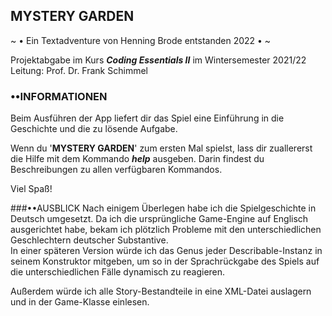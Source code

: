 ## MYSTERY GARDEN
~ • Ein Textadventure von Henning Brode entstanden 2022 • ~

Projektabgabe im Kurs **_Coding Essentials II_** im Wintersemester 2021/22<br>
Leitung: Prof. Dr. Frank Schimmel

###
### ••INFORMATIONEN
Beim Ausführen der App liefert dir das Spiel eine Einführung in die Geschichte und die zu lösende Aufgabe.

Wenn du '**MYSTERY GARDEN**' zum ersten Mal spielst, lass dir zuallererst die Hilfe mit dem Kommando _**help**_ ausgeben. Darin findest du Beschreibungen zu allen verfügbaren Kommandos.

Viel Spaß!

###••AUSBLICK
Nach einigem Überlegen habe ich die Spielgeschichte in Deutsch umgesetzt. Da ich die ursprüngliche Game-Engine auf Englisch ausgerichtet habe, bekam ich plötzlich Probleme mit den unterschiedlichen Geschlechtern deutscher Substantive.<br>
In einer späteren Version würde ich das Genus jeder Describable-Instanz in seinem Konstruktor mitgeben, um so in der Sprachrückgabe des Spiels auf die unterschiedlichen Fälle dynamisch zu reagieren.

Außerdem würde ich alle Story-Bestandteile in eine XML-Datei auslagern und in der Game-Klasse einlesen.